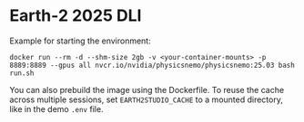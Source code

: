 # Earth-2 2025 DLI

Example for starting the environment:

```
docker run --rm -d --shm-size 2gb -v <your-container-mounts> -p 8889:8889 --gpus all nvcr.io/nvidia/physicsnemo/physicsnemo:25.03 bash run.sh
```

You can also prebuild the image using the Dockerfile. To reuse the cache across multiple sessions, set `EARTH2STUDIO_CACHE` to a mounted directory, like in the demo `.env` file.
